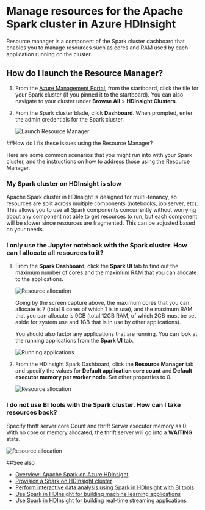 <!-- not suitable for Mooncake -->

<properties 
	pageTitle="Use Resource Manager to allocate resources to the Apache Spark cluster in HDInsight| Windows Azure" 
	description="Learn how to use the Resource Manager for Spark clusters on HDInsight for better performance." 
	services="hdinsight" 
	documentationCenter="" 
	authors="nitinme" 
	manager="paulettm" 
	editor="cgronlun"
	tags="azure-portal"/>

<tags
	ms.service="hdinsight"
	ms.date="11/03/2015"
	wacn.date=""/>


# Manage resources for the Apache Spark cluster in Azure HDInsight

Resource manager is a component of the Spark cluster dashboard that enables you to manage resources such as cores and RAM used by each application running on the cluster.

## <a name="launchrm"></a>How do I launch the Resource Manager?

1. From the [Azure Management Portal](https://manage.windowsazure.cn/), from the startboard, click the tile for your Spark cluster (if you pinned it to the startboard). You can also navigate to your cluster under **Browse All** > **HDInsight Clusters**. 
 
2. From the Spark cluster blade, click **Dashboard**. When prompted, enter the admin credentials for the Spark cluster.

	![Launch Resource Manager](./media/hdinsight-apache-spark-resource-manager/HDI.Cluster.Launch.Dashboard.png "Start Resource Manager")   

##<a name="scenariosrm"></a>How do I fix these issues using the Resource Manager?

Here are some common scenarios that you might run into with your Spark cluster, and the instructions on how to address those using the Resource Manager.

### My Spark cluster on HDInsight is slow

Apache Spark cluster in HDInsight is designed for multi-tenancy, so resources are split across multiple components (notebooks, job server, etc). This allows you to use all Spark components concurrently without worrying about any component not able to get resources to run, but each component will be slower since resources are fragmented.  This can be adjusted based on your needs. 


### I only use the Jupyter notebook with the Spark cluster. How can I allocate all resources to it?

1. From the **Spark Dashboard**, click the **Spark UI** tab to find out the maximum number of cores and the maximum RAM that you can allocate to the applications.

	![Resource allocation](./media/hdinsight-apache-spark-resource-manager/HDI.Spark.UI.Resource.png "Find resources allocated to a Spark cluster")

	Going by the screen capture above, the maximum cores that you can allocate is 7 (total 8 cores of which 1 is in use), and the maximum RAM that you can allocate is 9GB (total 12GB RAM, of which 2GB must be set aside for system use and 1GB that is in use by other applications).

	You should also factor any applications that are running. You can look at the running applications from the **Spark UI** tab.

	![Running applications](./media/hdinsight-apache-spark-resource-manager/HDI.Spark.UI.Running.Apps.png "Applications running on the cluster")

	
2. From the HDInsight Spark Dashboard, click the **Resource Manager** tab and specify the values for **Default application core count** and **Default executor memory per worker node**. Set other properties to 0.

	![Resource allocation](./media/hdinsight-apache-spark-resource-manager/HDI.Spark.UI.Allocate.Resources.png "Allocate resources to your applications")

### I do not use BI tools with the Spark cluster. How can I take resources back? 

Specify thrift server core Count and thrift Server executor memory as 0. With no core or memory allocated, the thrift server will go into a **WAITING** state.

![Resource allocation](./media/hdinsight-apache-spark-resource-manager/HDI.Spark.UI.No.Thrift.png "No resources to the thrift server")

##<a name="seealso"></a>See also

* [Overview: Apache Spark on Azure HDInsight](/documentation/articles/hdinsight-apache-spark-overview)
* [Provision a Spark on HDInsight cluster](/documentation/articles/hdinsight-apache-spark-provision-clusters)
* [Perform interactive data analysis using Spark in HDInsight with BI tools](/documentation/articles/hdinsight-apache-spark-use-bi-tools)
* [Use Spark in HDInsight for building machine learning applications](/documentation/articles/hdinsight-apache-spark-ipython-notebook-machine-learning)
* [Use Spark in HDInsight for building real-time streaming applications](/documentation/articles/hdinsight-apache-spark-csharp-apache-zeppelin-eventhub-streaming)


[hdinsight-versions]: /documentation/articles/hdinsight-component-versioning
[hdinsight-upload-data]: /documentation/articles/hdinsight-upload-data
[hdinsight-storage]: /documentation/articles/hdinsight-hadoop-use-blob-storage


[azure-purchase-options]: /pricing/overview/
[azure-member-offers]: /pricing/member-offers/
[azure-trial]: /pricing/1rmb-trial/
[azure-management-portal]: https://manage.windowsazure.cn/
[azure-create-storageaccount]: /documentation/articles/storage-create-storage-account
